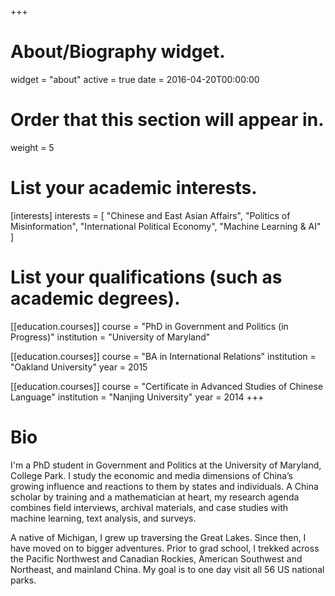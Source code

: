 +++
# About/Biography widget.
widget = "about"
active = true
date = 2016-04-20T00:00:00

# Order that this section will appear in.
weight = 5

# List your academic interests.
[interests]
  interests = [
    "Chinese and East Asian Affairs",
    "Politics of Misinformation",
    "International Political Economy",
    "Machine Learning & AI"
  ]

# List your qualifications (such as academic degrees).
[[education.courses]]
  course = "PhD in Government and Politics (in Progress)"
  institution = "University of Maryland"

[[education.courses]]
  course = "BA in International Relations"
  institution = "Oakland University"
  year = 2015
  
[[education.courses]]
  course = "Certificate in Advanced Studies of Chinese Language"
  institution = "Nanjing University"
  year = 2014
+++

# Bio

I'm a PhD student in Government and Politics at the University of Maryland, College Park. I study the economic and media dimensions of China’s growing influence and reactions to them by states and individuals. A China scholar by training and a mathematician at heart, my research agenda combines field interviews, archival materials, and case studies with machine learning, text analysis, and surveys. 

A native of Michigan, I grew up traversing the Great Lakes. Since then, I have moved on to bigger adventures. Prior to grad school, I trekked across the Pacific Northwest and Canadian Rockies, American Southwest and Northeast, and mainland China. My goal is to one day visit all 56 US national parks.